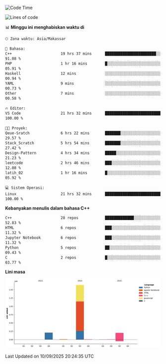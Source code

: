 <!--START_SECTION:waka-->
![Code Time](http://img.shields.io/badge/Code%20Time-462%20hrs%2026%20mins-blue)

![Lines of code](https://img.shields.io/badge/Sejak%20Hello%20World%20aku%20telah%20menulis-2.1%20million%20baris%20kode-blue)

📊 **Minggu ini menghabiskan waktu di** 

```text
🕑︎ Zona waktu: Asia/Makassar

💬 Bahasa: 
C++                      19 hrs 37 mins      ███████████████████████░░   91.08 % 
PHP                      1 hr 16 mins        █░░░░░░░░░░░░░░░░░░░░░░░░   05.91 % 
Haskell                  12 mins             ░░░░░░░░░░░░░░░░░░░░░░░░░   00.94 % 
YAML                     9 mins              ░░░░░░░░░░░░░░░░░░░░░░░░░   00.73 % 
Other                    7 mins              ░░░░░░░░░░░░░░░░░░░░░░░░░   00.58 % 

🔥 Editor: 
VS Code                  21 hrs 32 mins      █████████████████████████   100.00 % 

🐱‍💻 Proyek: 
Qeue-Sratch              6 hrs 22 mins       ███████░░░░░░░░░░░░░░░░░░   29.57 % 
Stack_Scratch            5 hrs 54 mins       ███████░░░░░░░░░░░░░░░░░░   27.42 % 
Design-Pattern           4 hrs 34 mins       █████░░░░░░░░░░░░░░░░░░░░   21.23 % 
leetcode                 2 hrs 46 mins       ███░░░░░░░░░░░░░░░░░░░░░░   12.88 % 
latih_02                 1 hr 16 mins        █░░░░░░░░░░░░░░░░░░░░░░░░   05.92 % 

💻 Sistem Operasi: 
Linux                    21 hrs 32 mins      █████████████████████████   100.00 % 
```

**Kebanyakan menulis dalam bahasa C++** 

```text
C++                      28 repos            █████████████░░░░░░░░░░░░   52.83 % 
HTML                     6 repos             ███░░░░░░░░░░░░░░░░░░░░░░   11.32 % 
Jupyter Notebook         6 repos             ███░░░░░░░░░░░░░░░░░░░░░░   11.32 % 
Python                   5 repos             ██░░░░░░░░░░░░░░░░░░░░░░░   09.43 % 
C                        2 repos             █░░░░░░░░░░░░░░░░░░░░░░░░   03.77 % 
```



**Lini masa**

![Lines of Code chart](https://raw.githubusercontent.com/yusuf601/yusuf601/main/assets/bar_graph.png)


 Last Updated on 10/09/2025 20:24:35 UTC
<!--END_SECTION:waka-->

